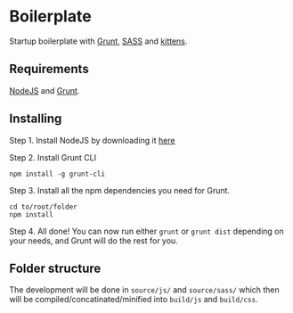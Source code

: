 Boilerplate
===========
Startup boilerplate with [Grunt](http://gruntjs.com/), [SASS](http://sass-lang.com/) and [kittens](https://www.google.se/search?q=kittens&source=lnms&tbm=isch&sa=X&ei=_zswUsX1Dqir4ASstoHgCQ&ved=0CAkQ_AUoAQ&biw=1280&bih=1293).

Requirements
-------------
[NodeJS](http://nodejs.org/) and [Grunt](http://gruntjs.com/).

Installing
-------------
Step 1. Install NodeJS by downloading it [here](http://nodejs.org/download/)

Step 2. Install Grunt CLI
```shell
npm install -g grunt-cli
```

Step 3. Install all the npm dependencies you need for Grunt.
```shell
cd to/root/folder
npm install
```

Step 4. All done! You can now run either `grunt` or `grunt dist` depending on your needs, and Grunt will do the rest for you. 

Folder structure
-------------

The development will be done in `source/js/` and `source/sass/` which then will be compiled/concatinated/minified into `build/js` and `build/css`.